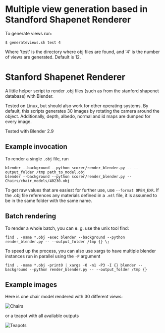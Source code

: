 
# Multiple view generation based in Standford Shapenet Renderer

To generate views run:
```
$ generateviews.sh test 4
```
Where 'test' is the directory where obj files are found, and '4' is the number of views are generated. Default is 12.

# Stanford Shapenet Renderer

A little helper script to render .obj files (such as from the stanford shapenet database) with Blender.

Tested on Linux, but should also work for other operating systems.
By default, this scripts generates 30 images by rotating the camera around the object.
Additionally, depth, albedo, normal and id maps are dumped for every image.

Tested with Blender 2.9

## Example invocation

To render a single `.obj` file, run

    blender --background --python scorer/render_blender.py -- --output_folder /tmp path_to_model.obj
    blender --background --python scorer/render_blender.py -- Chairs/chair_models/40230.obj

To get raw values that are easiest for further use, use `--format OPEN_EXR`. If the .obj file references any materials defined in a `.mtl` file, it is assumed to be in the same folder with the same name.

## Batch rendering

To render a whole batch, you can e. g. use the unix tool find:

    find . -name *.obj -exec blender --background --python render_blender.py -- --output_folder /tmp {} \;

To speed up the process, you can also use xargs to have multiple blender instances run in parallel using the `-P` argument

    find . -name *.obj -print0 | xargs -0 -n1 -P3 -I {} blender --background --python render_blender.py -- --output_folder /tmp {}

## Example images

Here is one chair model rendered with 30 different views:

![Chairs](examples/out_without_specular.png)

or a teapot with all available outputs

![Teapots](examples/teapot_all_outputs.jpg)
